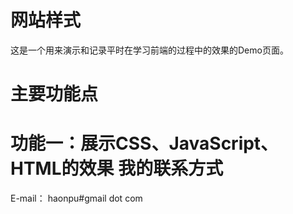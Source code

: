 网站样式
=========
这是一个用来演示和记录平时在学习前端的过程中的效果的Demo页面。

主要功能点
===
功能一：展示CSS、JavaScript、HTML的效果
我的联系方式
===
E-mail： haonpu#gmail dot com


